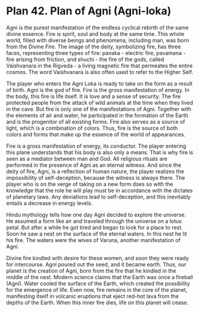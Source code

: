 # Plan 42. Plan of Agni (Agni-loka)

Agni is the purest manifestation of the endless cyclical rebirth of the same divine essence. Fire is spirit, soul and body at the same time. This whole world, filled with diverse beings and phenomena, including man, was born from the Divine Fire. The image of the deity, symbolizing fire, has three faces, representing three types of fire: pavaka - electric fire, pavamana - fire arising from friction, and shuchi - the fire of the gods, called Vaishvanara in the Rigveda - a living magnetic fire that permeates the entire cosmos. The word Vaishvanara is also often used to refer to the Higher Self.

The player who enters the Agni Loka is ready to take on the form as a result of birth. Agni is the god of fire. Fire is the gross manifestation of energy. In the body, this fire is life itself. It is love and a sense of security. The fire protected people from the attack of wild animals at the time when they lived in the cave. But fire is only one of the manifestations of Agni. Together with the elements of air and water, he participated in the formation of the Earth and is the progenitor of all existing forms. Fire also serves as a source of light, which is a combination of colors. Thus, fire is the source of both colors and forms that make up the essence of the world of appearances.

Fire is a gross manifestation of energy, its conductor. The player entering this plane understands that his body is also only a means. That is why fire is seen as a mediator between man and God. All religious rituals are performed in the presence of Agni as an eternal witness. And since the deity of fire, Agni, is a reflection of human nature, the player realizes the impossibility of self-deception, because the witness is always there. The player who is on the verge of taking on a new form does so with the knowledge that the role he will play must be in accordance with the dictates of planetary laws. Any deviations lead to self-deception, and this inevitably entails a decrease in energy levels.

Hindu mythology tells how one day Agni decided to explore the universe. He assumed a form like air and traveled through the universe on a lotus petal. But after a while he got tired and began to look for a place to rest. Soon he saw a nest on the surface of the eternal waters. In this nest he lit his fire. The waters were the wives of Varuna, another manifestation of Agni.

Divine fire kindled with desire for these women, and soon they were ready for intercourse. Agni poured out the seed, and it became earth. Thus, our planet is the creation of Agni, born from the fire that he kindled in the middle of the nest. Modern science claims that the Earth was once a fireball (Agni). Water cooled the surface of the Earth, which created the possibility for the emergence of life. Even now, fire remains in the core of the planet, manifesting itself in volcanic eruptions that eject red-hot lava from the depths of the Earth. When this inner fire dies, life on this planet will cease.
